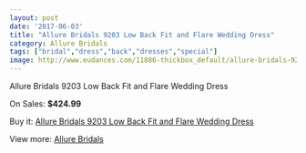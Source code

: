 ```yaml
---
layout: post
date: '2017-06-03'
title: "Allure Bridals 9203 Low Back Fit and Flare Wedding Dress"
category: Allure Bridals
tags: ["bridal","dress","back","dresses","special"]
image: http://www.eudances.com/11886-thickbox_default/allure-bridals-9203-low-back-fit-and-flare-wedding-dress.jpg
---
```

Allure Bridals 9203 Low Back Fit and Flare Wedding Dress

On Sales: **$424.99**
<a href="https://www.eudances.com/en/allure-bridals/3731-allure-bridals-9203-low-back-fit-and-flare-wedding-dress.html"><amp-img layout="responsive" width="600" height="600" src="//www.eudances.com/11886-thickbox_default/allure-bridals-9203-low-back-fit-and-flare-wedding-dress.jpg" alt="Allure Bridals 9203 Low Back Fit and Flare Wedding Dress 0" /></a>
<a href="https://www.eudances.com/en/allure-bridals/3731-allure-bridals-9203-low-back-fit-and-flare-wedding-dress.html"><amp-img layout="responsive" width="600" height="600" src="//www.eudances.com/11893-thickbox_default/allure-bridals-9203-low-back-fit-and-flare-wedding-dress.jpg" alt="Allure Bridals 9203 Low Back Fit and Flare Wedding Dress 1" /></a>
<a href="https://www.eudances.com/en/allure-bridals/3731-allure-bridals-9203-low-back-fit-and-flare-wedding-dress.html"><amp-img layout="responsive" width="600" height="600" src="//www.eudances.com/11892-thickbox_default/allure-bridals-9203-low-back-fit-and-flare-wedding-dress.jpg" alt="Allure Bridals 9203 Low Back Fit and Flare Wedding Dress 2" /></a>
<a href="https://www.eudances.com/en/allure-bridals/3731-allure-bridals-9203-low-back-fit-and-flare-wedding-dress.html"><amp-img layout="responsive" width="600" height="600" src="//www.eudances.com/11891-thickbox_default/allure-bridals-9203-low-back-fit-and-flare-wedding-dress.jpg" alt="Allure Bridals 9203 Low Back Fit and Flare Wedding Dress 3" /></a>
<a href="https://www.eudances.com/en/allure-bridals/3731-allure-bridals-9203-low-back-fit-and-flare-wedding-dress.html"><amp-img layout="responsive" width="600" height="600" src="//www.eudances.com/11890-thickbox_default/allure-bridals-9203-low-back-fit-and-flare-wedding-dress.jpg" alt="Allure Bridals 9203 Low Back Fit and Flare Wedding Dress 4" /></a>
<a href="https://www.eudances.com/en/allure-bridals/3731-allure-bridals-9203-low-back-fit-and-flare-wedding-dress.html"><amp-img layout="responsive" width="600" height="600" src="//www.eudances.com/11889-thickbox_default/allure-bridals-9203-low-back-fit-and-flare-wedding-dress.jpg" alt="Allure Bridals 9203 Low Back Fit and Flare Wedding Dress 5" /></a>
<a href="https://www.eudances.com/en/allure-bridals/3731-allure-bridals-9203-low-back-fit-and-flare-wedding-dress.html"><amp-img layout="responsive" width="600" height="600" src="//www.eudances.com/11888-thickbox_default/allure-bridals-9203-low-back-fit-and-flare-wedding-dress.jpg" alt="Allure Bridals 9203 Low Back Fit and Flare Wedding Dress 6" /></a>
<a href="https://www.eudances.com/en/allure-bridals/3731-allure-bridals-9203-low-back-fit-and-flare-wedding-dress.html"><amp-img layout="responsive" width="600" height="600" src="//www.eudances.com/11887-thickbox_default/allure-bridals-9203-low-back-fit-and-flare-wedding-dress.jpg" alt="Allure Bridals 9203 Low Back Fit and Flare Wedding Dress 7" /></a>

Buy it: [Allure Bridals 9203 Low Back Fit and Flare Wedding Dress](https://www.eudances.com/en/allure-bridals/3731-allure-bridals-9203-low-back-fit-and-flare-wedding-dress.html "Allure Bridals 9203 Low Back Fit and Flare Wedding Dress")

View more: [Allure Bridals](https://www.eudances.com/en/2-allure-bridals "Allure Bridals")